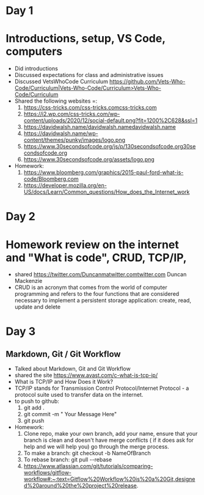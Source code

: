# Day 1
# Introductions, setup, VS Code, computers
- Did introductions 
- Discussed expectations for class and administrative issues
- Discussed VetsWhoCode Curriculum https://github.com/Vets-Who-Code/Curriculum|Vets-Who-Code/Curriculum>Vets-Who-Code/Curriculum
- Shared the following websites =:
  1. https://css-tricks.com/css-tricks.comcss-tricks.com
  2. https://i2.wp.com/css-tricks.com/wp-content/uploads/2020/12/social-default.png?fit=1200%2C628&ssl=1
  3. https://davidwalsh.name/davidwalsh.namedavidwalsh.name
  4. https://davidwalsh.name/wp-content/themes/punky/images/logo.png
  5. https://www.30secondsofcode.org/js/p/130secondsofcode.org30secondsofcode.org
  6. https://www.30secondsofcode.org/assets/logo.png
- Homework: 
  1.  https://www.bloomberg.com/graphics/2015-paul-ford-what-is-code/Bloomberg.com
  2.  https://developer.mozilla.org/en-US/docs/Learn/Common_questions/How_does_the_Internet_work
    

# Day 2
# Homework review on the internet and "What is code", CRUD, TCP/IP, 
- shared https://twitter.com/Duncanmatwitter.comtwitter.com Duncan Mackenzie 
- CRUD is an acronym that comes from the world of computer programming and refers to the four functions that are considered necessary to implement a persistent storage application: create, read, update and delete

# Day 3
## Markdown, Git / Git Workflow

- Talked about Markdown, Git and Git Workflow 
- shared the site https://www.avast.com/c-what-is-tcp-ip/
- What is TCP/IP and How Does it Work?
- TCP/IP stands for Transmission Control Protocol/Internet Protocol - a protocol suite used to transfer data on the internet. 
- to push to github:
  1. git add .
  2. git commit -m " Your Message Here"
  3. git push
- Homework:
  1. Clone repo, make your own branch, add your name, ensure that your branch is clean and doesn't have merge conflicts ( if it does ask for help and we will help you) go through the merge process.
  2. To make a branch: git checkout -b NameOfBranch
  3. To rebase branch: git pull --rebase
  4. https://www.atlassian.com/git/tutorials/comparing-workflows/gitflow-workflow#:~:text=Gitflow%20Workflow%20is%20a%20Git,designed%20around%20the%20project%20release.
